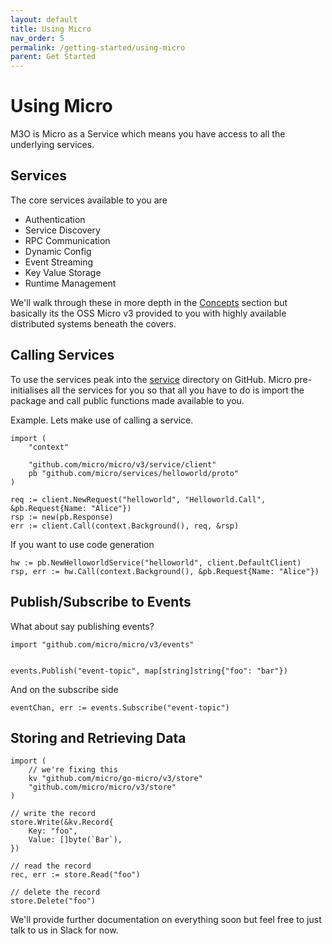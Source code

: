 ```yaml
---
layout: default
title: Using Micro
nav_order: 5
permalink: /getting-started/using-micro
parent: Get Started
---
```

# Using Micro

M3O is Micro as a Service which means you have access to all the underlying services.

## Services

The core services available to you are

- Authentication
- Service Discovery
- RPC Communication
- Dynamic Config
- Event Streaming
- Key Value Storage
- Runtime Management

We'll walk through these in more depth in the [Concepts](/concepts) section but basically its the OSS 
Micro v3 provided to you with highly available distributed systems beneath the covers.

## Calling Services

To use the services peak into the [service](https://github.com/micro/micro/tree/master/service) directory on GitHub. 
Micro pre-initialises all the services for you so that all you have to do is import the package and call public 
functions made available to you.

Example. Lets make use of calling a service.

```
import (
	"context"

	"github.com/micro/micro/v3/service/client"
	pb "github.com/micro/services/helloworld/proto"
)

req := client.NewRequest("helloworld", "Helloworld.Call", &pb.Request{Name: "Alice"})
rsp := new(pb.Response)
err := client.Call(context.Background(), req, &rsp)
```

If you want to use code generation

```
hw := pb.NewHelloworldService("helloworld", client.DefaultClient)
rsp, err := hw.Call(context.Background(), &pb.Request{Name: "Alice"})
```

## Publish/Subscribe to Events

What about say publishing events?

```
import "github.com/micro/micro/v3/events"


events.Publish("event-topic", map[string]string{"foo": "bar"})
```

And on the subscribe side

```
eventChan, err := events.Subscribe("event-topic")
```

## Storing and Retrieving Data

```
import (
	// we're fixing this
	kv "github.com/micro/go-micro/v3/store"
	"github.com/micro/micro/v3/store"
)

// write the record
store.Write(&kv.Record{
	Key: "foo",
	Value: []byte(`Bar`),
})

// read the record
rec, err := store.Read("foo")

// delete the record
store.Delete("foo")
```

We'll provide further documentation on everything soon but feel free to just talk to us in Slack for now.
